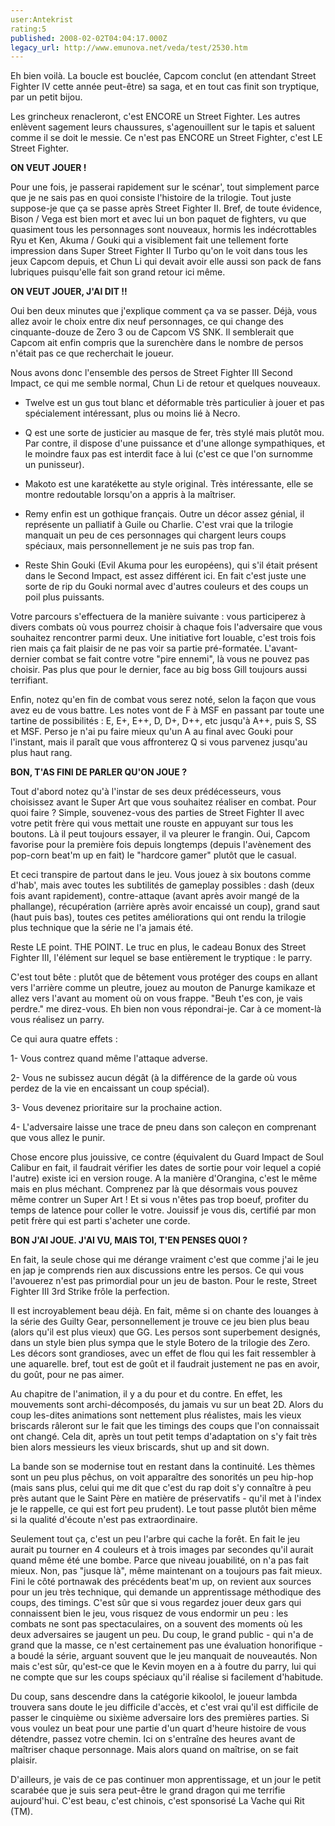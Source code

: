 ```yaml
---
user:Antekrist
rating:5
published: 2008-02-02T04:04:17.000Z
legacy_url: http://www.emunova.net/veda/test/2530.htm
---
```

Eh bien voilà. La boucle est bouclée, Capcom conclut (en attendant Street Fighter IV cette année peut-être) sa saga, et en tout cas finit son tryptique, par un petit bijou.  

Les grincheux renacleront, c'est ENCORE un Street Fighter. Les autres enlèvent sagement leurs chaussures, s'agenouillent sur le tapis et saluent comme il se doit le messie. Ce n'est pas ENCORE un Street Fighter, c'est LE Street Fighter.  

  

**ON VEUT JOUER !**  

Pour une fois, je passerai rapidement sur le scénar', tout simplement parce que je ne sais pas en quoi consiste l'histoire de la trilogie. Tout juste suppose-je que ça se passe après Street Fighter II. Bref, de toute évidence, Bison / Vega est bien mort et avec lui un bon paquet de fighters, vu que quasiment tous les personnages sont nouveaux, hormis les indécrottables Ryu et Ken, Akuma / Gouki qui a visiblement fait une tellement forte impression dans Super Street Fighter II Turbo qu'on le voit dans tous les jeux Capcom depuis, et Chun Li qui devait avoir elle aussi son pack de fans lubriques puisqu'elle fait son grand retour ici même.  

  

**ON VEUT JOUER, J'AI DIT !!**  

Oui ben deux minutes que j'explique comment ça va se passer. Déjà, vous allez avoir le choix entre dix neuf personnages, ce qui change des cinquante-douze de Zero 3 ou de Capcom VS SNK. Il semblerait que Capcom ait enfin compris que la surenchère dans le nombre de persos n'était pas ce que recherchait le joueur.  

Nous avons donc l'ensemble des persos de Street Fighter III Second Impact, ce qui me semble normal, Chun Li de retour et quelques nouveaux.  

- Twelve est un gus tout blanc et déformable très particulier à jouer et pas spécialement intéressant, plus ou moins lié à Necro.  

- Q est une sorte de justicier au masque de fer, très stylé mais plutôt mou. Par contre, il dispose d'une puissance et d'une allonge sympathiques, et le moindre faux pas est interdit face à lui (c'est ce que l'on surnomme un punisseur).  

- Makoto est une karatékette au style original. Très intéressante, elle se montre redoutable lorsqu'on a appris à la maîtriser.  

- Remy enfin est un gothique français. Outre un décor assez génial, il représente un palliatif à Guile ou Charlie. C'est vrai que la trilogie manquait un peu de ces personnages qui chargent leurs coups spéciaux, mais personnellement je ne suis pas trop fan.  

- Reste Shin Gouki (Evil Akuma pour les européens), qui s'il était présent dans le Second Impact, est assez différent ici. En fait c'est juste une sorte de rip du Gouki normal avec d'autres couleurs et des coups un poil plus puissants.  

Votre parcours s'effectuera de la manière suivante : vous participerez à divers combats où vous pourrez choisir à chaque fois l'adversaire que vous souhaitez rencontrer parmi deux. Une initiative fort louable, c'est trois fois rien mais ça fait plaisir de ne pas voir sa partie pré-formatée. L'avant-dernier combat se fait contre votre "pire ennemi", là vous ne pouvez pas choisir. Pas plus que pour le dernier, face au big boss Gill toujours aussi terrifiant.  

Enfin, notez qu'en fin de combat vous serez noté, selon la façon que vous avez eu de vous battre. Les notes vont de F à MSF en passant par toute une tartine de possibilités : E, E+, E++, D, D+, D++, etc jusqu'à A++, puis S, SS et MSF. Perso je n'ai pu faire mieux qu'un A au final avec Gouki pour l'instant, mais il paraît que vous affronterez Q si vous parvenez jusqu'au plus haut rang.  

  

**BON, T'AS FINI DE PARLER QU'ON JOUE ?**  

Tout d'abord notez qu'à l'instar de ses deux prédécesseurs, vous choisissez avant le Super Art que vous souhaitez réaliser en combat. Pour quoi faire ? Simple, souvenez-vous des parties de Street Fighter II avec votre petit frère qui vous mettait une rouste en appuyant sur tous les boutons. Là il peut toujours essayer, il va pleurer le frangin. Oui, Capcom favorise pour la première fois depuis longtemps (depuis l'avènement des pop-corn beat'm up en fait) le "hardcore gamer" plutôt que le casual.  

Et ceci transpire de partout dans le jeu. Vous jouez à six boutons comme d'hab', mais avec toutes les subtilités de gameplay possibles : dash (deux fois avant rapidement), contre-attaque (avant après avoir mangé de la phallange), récupération (arrière après avoir encaissé un coup), grand saut (haut puis bas), toutes ces petites améliorations qui ont rendu la trilogie plus technique que la série ne l'a jamais été.  

  

Reste LE point. THE POINT. Le truc en plus, le cadeau Bonux des Street Fighter III, l'élément sur lequel se base entièrement le tryptique : le parry.  

C'est tout bête : plutôt que de bêtement vous protéger des coups en allant vers l'arrière comme un pleutre, jouez au mouton de Panurge kamikaze et allez vers l'avant au moment où on vous frappe. "Beuh t'es con, je vais perdre." me direz-vous. Eh bien non vous répondrai-je. Car à ce moment-là vous réalisez un parry.  

Ce qui aura quatre effets :  

1- Vous contrez quand même l'attaque adverse.  

2- Vous ne subissez aucun dégât (à la différence de la garde où vous perdez de la vie en encaissant un coup spécial).  

3- Vous devenez prioritaire sur la prochaine action.  

4- L'adversaire laisse une trace de pneu dans son caleçon en comprenant que vous allez le punir.  

Chose encore plus jouissive, ce contre (équivalent du Guard Impact de Soul Calibur en fait, il faudrait vérifier les dates de sortie pour voir lequel a copié l'autre) existe ici en version rouge. A la manière d'Orangina, c'est le même mais en plus méchant. Comprenez par là que désormais vous pouvez même contrer un Super Art ! Et si vous n'êtes pas trop boeuf, profiter du temps de latence pour coller le votre. Jouissif je vous dis, certifié par mon petit frère qui est parti s'acheter une corde.  

  

**BON J'AI JOUE. J'AI VU, MAIS TOI, T'EN PENSES QUOI ?**  

En fait, la seule chose qui me dérange vraiment c'est que comme j'ai le jeu en jap je comprends rien aux discussions entre les persos. Ce qui vous l'avouerez n'est pas primordial pour un jeu de baston. Pour le reste, Street Fighter III 3rd Strike frôle la perfection.  

Il est incroyablement beau déjà. En fait, même si on chante des louanges à la série des Guilty Gear, personnellement je trouve ce jeu bien plus beau (alors qu'il est plus vieux) que GG. Les persos sont superbement designés, dans un style bien plus sympa que le style Botero de la trilogie des Zero. Les décors sont grandioses, avec un effet de flou qui les fait ressembler à une aquarelle. bref, tout est de goût et il faudrait justement ne pas en avoir, du goût, pour ne pas aimer.  

Au chapitre de l'animation, il y a du pour et du contre. En effet, les mouvements sont archi-décomposés, du jamais vu sur un beat 2D. Alors du coup les-dites animations sont nettement plus réalistes, mais les vieux briscards râleront sur le fait que les timings des coups que l'on connaissait ont changé. Cela dit, après un tout petit temps d'adaptation on s'y fait très bien alors messieurs les vieux briscards, shut up and sit down.  

La bande son se modernise tout en restant dans la continuité. Les thèmes sont un peu plus pêchus, on voit apparaître des sonorités un peu hip-hop (mais sans plus, celui qui me dit que c'est du rap doit s'y connaître à peu près autant que le Saint Père en matière de préservatifs - qu'il met à l'index je le rappelle, ce qui est fort peu prudent). Le tout passe plutôt bien même si la qualité d'écoute n'est pas extraordinaire.  

Seulement tout ça, c'est un peu l'arbre qui cache la forêt. En fait le jeu aurait pu tourner en 4 couleurs et à trois images par secondes qu'il aurait quand même été une bombe. Parce que niveau jouabilité, on n'a pas fait mieux. Non, pas "jusque là", même maintenant on a toujours pas fait mieux. Fini le côté portnawak des précédents beat'm up, on revient aux sources pour un jeu très technique, qui demande un apprentissage méthodique des coups, des timings. C'est sûr que si vous regardez jouer deux gars qui connaissent bien le jeu, vous risquez de vous endormir un peu : les combats ne sont pas spectaculaires, on a souvent des moments où les deux adversaires se jaugent un peu. Du coup, le grand public - qui n'a de grand que la masse, ce n'est certainement pas une évaluation honorifique - a boudé la série, arguant souvent que le jeu manquait de nouveautés. Non mais c'est sûr, qu'est-ce que le Kevin moyen en a à foutre du parry, lui qui ne compte que sur les coups spéciaux qu'il réalise si facilement d'habitude.  

Du coup, sans descendre dans la catégorie kikoolol, le joueur lambda trouvera sans doute le jeu difficile d'accès, et c'est vrai qu'il est difficile de passer le cinquième ou sixième adversaire lors des premières parties. Si vous voulez un beat pour une partie d'un quart d'heure histoire de vous détendre, passez votre chemin. Ici on s'entraîne des heures avant de maîtriser chaque personnage. Mais alors quand on maîtrise, on se fait plaisir.  

  

D'ailleurs, je vais de ce pas continuer mon apprentissage, et un jour le petit scarabée que je suis sera peut-être le grand dragon qui me terrifie aujourd'hui. C'est beau, c'est chinois, c'est sponsorisé La Vache qui Rit (TM).